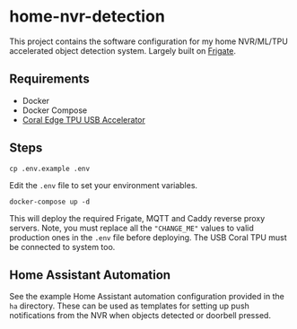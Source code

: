 home-nvr-detection
==================

This project contains the software configuration for my home NVR/ML/TPU accelerated object detection system. Largely built on [Frigate](https://frigate.video/).

Requirements
------------
* Docker
* Docker Compose
* [Coral Edge TPU USB Accelerator](https://coral.ai/)

Steps
-----

`cp .env.example .env`

Edit the `.env` file to set your environment variables.

`docker-compose up -d`

This will deploy the required Frigate, MQTT and Caddy reverse proxy servers. Note, you must replace all the `"CHANGE_ME"` values to valid production ones in the `.env` file before deploying. The USB Coral TPU must be connected to system too.

Home Assistant Automation
-------------------------
See the example Home Assistant automation configuration provided in the `ha` directory. These can be used as templates for setting up push notifications from the NVR when objects detected or doorbell pressed.
